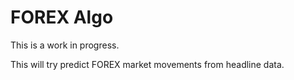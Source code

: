 # FOREX Algo

This is a work in progress.

This will try predict FOREX market movements from headline data.
